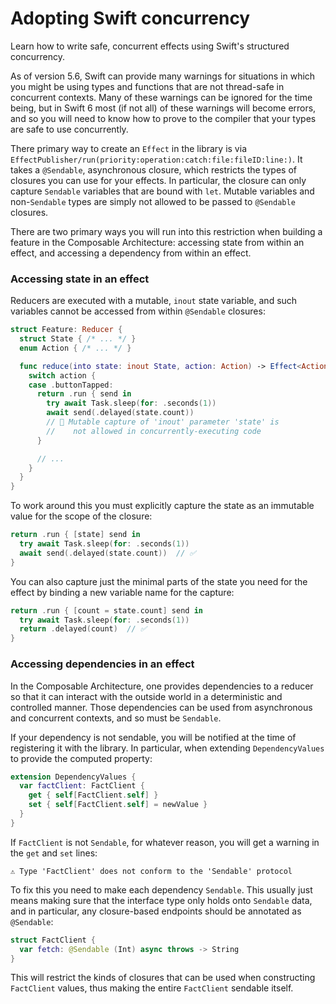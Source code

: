 # Adopting Swift concurrency

Learn how to write safe, concurrent effects using Swift's structured concurrency.

As of version 5.6, Swift can provide many warnings for situations in which you might be using types
and functions that are not thread-safe in concurrent contexts. Many of these warnings can be ignored
for the time being, but in Swift 6 most (if not all) of these warnings will become errors, and so
you will need to know how to prove to the compiler that your types are safe to use concurrently.

There primary way to create an ``Effect`` in the library is via
``EffectPublisher/run(priority:operation:catch:file:fileID:line:)``. It takes a `@Sendable`,
asynchronous closure, which restricts the types of closures you can use for your effects. In
particular, the closure can only capture `Sendable` variables that are bound with `let`. Mutable
variables and non-`Sendable` types are simply not allowed to be passed to `@Sendable` closures.

There are two primary ways you will run into this restriction when building a feature in the
Composable Architecture: accessing state from within an effect, and accessing a dependency from
within an effect.

### Accessing state in an effect

Reducers are executed with a mutable, `inout` state variable, and such variables cannot be accessed
from within `@Sendable` closures:

```swift
struct Feature: Reducer {
  struct State { /* ... */ }
  enum Action { /* ... */ }

  func reduce(into state: inout State, action: Action) -> Effect<Action> {
    switch action {
    case .buttonTapped:
      return .run { send in
        try await Task.sleep(for: .seconds(1))
        await send(.delayed(state.count))
        // 🛑 Mutable capture of 'inout' parameter 'state' is
        //    not allowed in concurrently-executing code
      }

      // ...
    }
  }
}
```

To work around this you must explicitly capture the state as an immutable value for the scope of the
closure:

```swift
return .run { [state] send in
  try await Task.sleep(for: .seconds(1))
  await send(.delayed(state.count))  // ✅
}
```

You can also capture just the minimal parts of the state you need for the effect by binding a new
variable name for the capture:

```swift
return .run { [count = state.count] send in
  try await Task.sleep(for: .seconds(1))
  return .delayed(count)  // ✅
}
```

### Accessing dependencies in an effect

In the Composable Architecture, one provides dependencies to a reducer so that it can interact with
the outside world in a deterministic and controlled manner. Those dependencies can be used from
asynchronous and concurrent contexts, and so must be `Sendable`.

If your dependency is not sendable, you will be notified at the time of registering it with the
library. In particular, when extending `DependencyValues` to provide the computed property:

```swift
extension DependencyValues {
  var factClient: FactClient {
    get { self[FactClient.self] }
    set { self[FactClient.self] = newValue }
  }
}
```

If `FactClient` is not `Sendable`, for whatever reason, you will get a warning in the `get`
and `set` lines:

```
⚠️ Type 'FactClient' does not conform to the 'Sendable' protocol
```

To fix this you need to make each dependency `Sendable`. This usually just means making sure 
that the interface type only holds onto `Sendable` data, and in particular, any closure-based 
endpoints should be annotated as `@Sendable`:

```swift
struct FactClient {
  var fetch: @Sendable (Int) async throws -> String
}
```

This will restrict the kinds of closures that can be used when constructing `FactClient` values, thus 
making the entire `FactClient` sendable itself.
